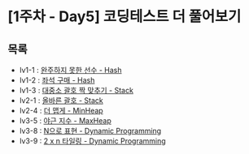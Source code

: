# [1주차 - Day5] 코딩테스트 더 풀어보기
## 목록
- lv1-1 : [완주하지 못한 선수 - Hash](https://github.com/nsms556/AI_Dev/blob/main/Week1/Day3/step1.py)
- lv1-2 : [좌석 구매 - Hash](https://github.com/nsms556/AI_Dev/blob/main/Week1/Day5/lv1-2.py)
- lv1-3 : [대중소 괄호 짝 맞추기 - Stack](https://github.com/nsms556/AI_Dev/blob/main/Week1/Day5/lv1-3.py)
- lv2-1 : [올바른 괄호 - Stack](https://github.com/nsms556/AI_Dev/blob/main/Week1/Day5/lv2-1.py)
- lv2-4 : [더 맵게 -  MinHeap](https://github.com/nsms556/AI_Dev/blob/main/Week1/Day4/step5.py)
- lv3-5 : [야근 지수 - MaxHeap](https://github.com/nsms556/AI_Dev/blob/main/Week1/Day5/lv3-5.py)
- lv3-8 : [N으로 표현 - Dynamic Programming](https://github.com/nsms556/AI_Dev/blob/main/Week1/Day4/step6.py)
- lv3-9 : [2 x n 타일링 - Dynamic Programming](https://github.com/nsms556/AI_Dev/blob/main/Week1/Day5/lv3-9.py)

